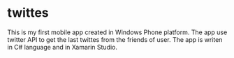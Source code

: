# twittes

This is my first mobile app created in Windows Phone platform. 
The app use twitter API to get the last twittes from the friends of user. 
The app is writen in C# language and in Xamarin Studio. 
